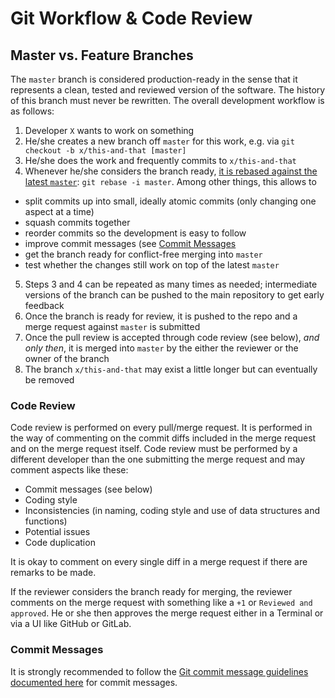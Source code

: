 # Git Workflow & Code Review

## Master vs. Feature Branches

The `master` branch is considered production-ready in the sense that it
represents a clean, tested and reviewed version of the software. The
history of this branch must never be rewritten. The overall development
workflow is as follows:

1. Developer `X` wants to work on something
2. He/she creates a new branch off `master` for this work, e.g. via `git
   checkout -b x/this-and-that [master]`
3. He/she does the work and frequently commits to `x/this-and-that`
4. Whenever he/she considers the branch ready,
   [it is rebased against the latest `master`](https://git-scm.com/book/en/v2/Git-Tools-Rewriting-History):
   `git rebase -i master`. Among other things, this allows to
  * split commits up into small, ideally atomic commits (only changing
    one aspect at a time)
  * squash commits together
  * reorder commits so the development is easy to follow
  * improve commit messages (see [Commit Messages](#commit-messages)
  * get the branch ready for conflict-free merging into `master`
  * test whether the changes still work on top of the latest `master`
5. Steps 3 and 4 can be repeated as many times as needed; intermediate
   versions of the branch can be pushed to the main repository to get early
   feedback
6. Once the branch is ready for review, it is pushed to the repo and a
   merge request against `master` is submitted
7. Once the pull review is accepted through code review (see below),
   *and only then*, it is merged into `master` by the either the reviewer
   or the owner of the branch
9. The branch `x/this-and-that` may exist a little longer but can
   eventually be removed

### Code Review

Code review is performed on every pull/merge request. It is performed in
the way of commenting on the commit diffs included in the merge request
and on the merge request itself. Code review must be performed by a
different developer than the one submitting the merge request and may
comment aspects like these:

* Commit messages (see below)
* Coding style
* Inconsistencies (in naming, coding style and use of data structures
  and functions)
* Potential issues
* Code duplication

It is okay to comment on every single diff in a merge request if there
are remarks to be made.

If the reviewer considers the branch ready for merging, the reviewer
comments on the merge request with something like a `+1` or `Reviewed
and approved`. He or she then approves the merge request either in a
Terminal or via a UI like GitHub or GitLab.

### Commit Messages

It is strongly recommended to follow the [Git commit message guidelines
documented here](http://chris.beams.io/posts/git-commit) for commit
messages.

